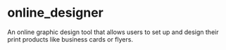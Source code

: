 # online_designer
An online graphic design tool that allows users to set up and design their print products like business cards or flyers. 
